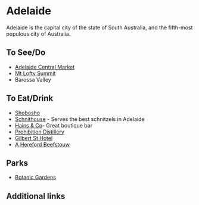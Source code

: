 # Adelaide

Adelaide is the capital city of the state of South Australia, and the fifth-most populous city of Australia.

## To See/Do

* [Adelaide Central Market](https://adelaidecentralmarket.com.au)
* [Mt Lofty Summit](https://www.parks.sa.gov.au/find-a-park/Browse_by_region/Adelaide_Hills/mount-lofty-summit)
* Barossa Valley

## To Eat/Drink

* [Shobosho](https://www.shobosho.com.au/)
* [Schnithouse](http://schnithouse.com.au/) - Serves the best schnitzels in Adelaide 
* [Hains & Co](https://hainsco.com.au)- Great boutique bar
* [Prohibition Distillery](https://prohibitionliquor.co)
* [Gilbert St Hotel](https://www.gilbertsthotel.com.au)
* [A Hereford Beefstouw](https://beefstouw.com/restaurants/adelaide-australien)

## Parks 

* [Botanic Gardens](https://www.botanicgardens.sa.gov.au/home)

## Additional links

